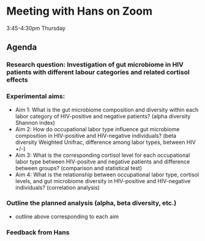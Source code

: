 # Meeting with Hans on Zoom 
3:45-4:30pm Thursday
## Agenda
 ### Research question: Investigation of gut microbiome in HIV patients with different labour categories and related cortisol effects
 ### Experimental aims:
 * Aim 1: What is the gut microbiome composition and diversity within each labor category of HIV-positive and negative patients? (alpha diversity Shannon index)
 * Aim 2: How do occupational labor type influence gut microbiome composition in HIV-positive and HIV-negative individuals? (beta diversity Weighted Unifrac, difference among labor types, between HIV +/-)
 * Aim 3: What is the corresponding cortisol level for each occupational labor type between HIV-positve and negative patients and difference between groups? (comparison and statistical test)
 * Aim 4: What is the relationship between occupational labor type, cortisol levels, and gut microbiome diversity in HIV-positive and HIV-negative individuals? (correlation analysis)
 ### Outline the planned analysis (alpha, beta diversity, etc.)
 * outline above corresponding to each aim
 ### Feedback from Hans
     
